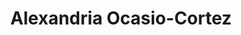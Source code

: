 ---
title: Alexandria Ocasio-Cortez
templateKey: candidate-fragment
firstName: Alexandria
lastName: Ocasio-Cortez
district: 14
state: NY
electionDate: 2018-06-14
electionType: primary
office: house
incumbent: false
website: "https://ocasio2018.com"
donationLink: "https://secure.actblue.com/contribute/page/ocasio2018"
outcome: "Unknown"
blurb: "New York's 14th congressional district urgently needs access to more reliable jobs, increased access to family support services like parental leave and free childcare. I will fight for universal access to quality..."
image: "https://cosmic-s3.imgix.net/5d31e120-bb2a-11e7-8ae1-4115a94b6d68-JD_Site_AlexandriaOcasioCortez_1000x600_102717.jpg"
---